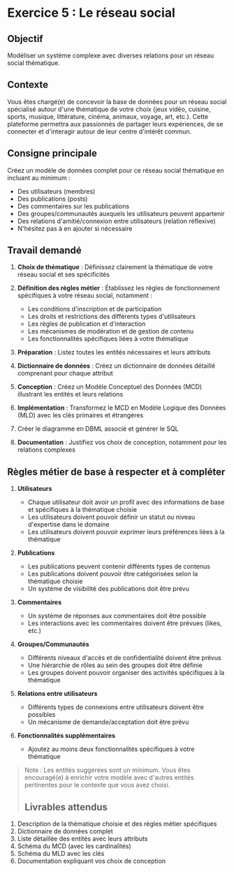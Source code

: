 # Exercice 5 : Le réseau social


## Objectif

Modéliser un système complexe avec diverses relations pour un réseau social thématique.

## Contexte

Vous êtes chargé(e) de concevoir la base de données pour un réseau social spécialisé autour d'une thématique de votre choix (jeux vidéo, cuisine, sports, musique, littérature, cinéma, animaux, voyage, art, etc.). Cette plateforme permettra aux passionnés de partager leurs expériences, de se connecter et d'interagir autour de leur centre d'intérêt commun.

## Consigne principale

Créez un modèle de données complet pour ce réseau social thématique en incluant au minimum :

- Des utilisateurs (membres)
- Des publications (posts)
- Des commentaires sur les publications
- Des groupes/communautés auxquels les utilisateurs peuvent appartenir
- Des relations d'amitié/connexion entre utilisateurs (relation réflexive)
- N'hésitez pas à en ajouter si nécessaire


## Travail demandé

1. **Choix de thématique** : Définissez clairement la thématique de votre réseau social et ses spécificités
2. **Définition des règles métier** : Établissez les règles de fonctionnement spécifiques à votre réseau social, notamment :
    - Les conditions d'inscription et de participation
    - Les droits et restrictions des différents types d'utilisateurs
    - Les règles de publication et d'interaction
    - Les mécanismes de modération et de gestion de contenu
    - Les fonctionnalités spécifiques liées à votre thématique
3. **Préparation** : Listez toutes les entités nécessaires et leurs attributs
4. **Dictionnaire de données** : Créez un dictionnaire de données détaillé comprenant pour chaque attribut

5. **Conception** : Créez un Modèle Conceptuel des Données (MCD) illustrant les entités et leurs relations
6. **Implémentation** : Transformez le MCD en Modèle Logique des Données (MLD) avec les clés primaires et étrangères
7. Créer le diagramme en DBML associé et générer le SQL
8. **Documentation** : Justifiez vos choix de conception, notamment pour les relations complexes

## Règles métier de base à respecter et à compléter

1. **Utilisateurs**
    - Chaque utilisateur doit avoir un profil avec des informations de base et spécifiques à la thématique choisie
    - Les utilisateurs doivent pouvoir définir un statut ou niveau d'expertise dans le domaine
    - Les utilisateurs doivent pouvoir exprimer leurs préférences liées à la thématique
2. **Publications**
    - Les publications peuvent contenir différents types de contenus
    - Les publications doivent pouvoir être catégorisées selon la thématique choisie
    - Un système de visibilité des publications doit être prévu

3. **Commentaires**
    - Un système de réponses aux commentaires doit être possible
    - Les interactions avec les commentaires doivent être prévues (likes, etc.)
4. **Groupes/Communautés**
    - Différents niveaux d'accès et de confidentialité doivent être prévus
    - Une hiérarchie de rôles au sein des groupes doit être définie
    - Les groupes doivent pouvoir organiser des activités spécifiques à la thématique
5. **Relations entre utilisateurs**
    - Différents types de connexions entre utilisateurs doivent être possibles
    - Un mécanisme de demande/acceptation doit être prévu
6. **Fonctionnalités supplémentaires**
    - Ajoutez au moins deux fonctionnalités spécifiques à votre thématique

> Note : Les entités suggérées sont un minimum. Vous êtes encouragé(e) à enrichir votre modèle avec d'autres entités pertinentes pour le contexte que vous avez choisi.
>## Livrables attendus

1. Description de la thématique choisie et des règles métier spécifiques
2. Dictionnaire de données complet
3. Liste détaillée des entités avec leurs attributs
4. Schéma du MCD (avec les cardinalités)
5. Schéma du MLD avec les clés
6. Documentation expliquant vos choix de conception

